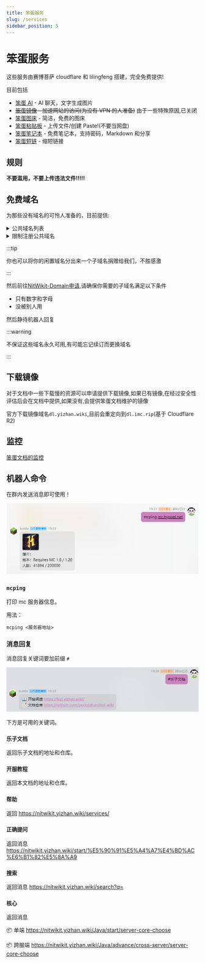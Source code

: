 ```yaml
---
title: 笨蛋服务
slug: /services
sidebar_position: 5
---
```


# 笨蛋服务

这些服务由赛博菩萨 cloudflare 和 lilingfeng 搭建，完全免费提供!

目前包括

- [笨蛋 AI](https://ai.yizhan.wiki) - AI 聊天，文字生成图片
- ~~[笨蛋镜像](https://mirror.yizhan.wiki) - 加速网站的访问(为没有 VPN 的人准备)~~ 由于一些特殊原因,已关闭
- [笨蛋图床](https://image.yizhan.wiki) - 简洁，免费的图床
- [笨蛋粘贴板](https://paste.yizhan.wiki) - 上传文件/创建 Paste!(不要当网盘)
- [笨蛋笔记本](https://notepad.yizhan.wiki) - 免费笔记本，支持密码，Markdown 和分享
- [笨蛋短链](https://url.yizhan.wiki) - 缩短链接

## 规则

**不要滥用，不要上传违法文件!!!!!**

## 免费域名

为那些没有域名的可怜人准备的，目前提供:

<details>
<summary>公共域名列表</summary>

- mcfun.us.kg
- nitwikit.us.kg
- yizhan.us.kg
- llf.myredirect.us
- mc.lookin.at
- mcfun.findhere.org
- mcfun.lookin.at
- nitwikit.myfw.us
- playmc.lookin.at
- playmc.myfw.us
- playmc.rr.nu
- yizhan.findhere.org
- yizhan.myfw.us
- yizhan.rr.nu
- int.linkpc.net
- mcpvp.com.mp
- playmc.cloud-ip.biz
- playmc.com.mp
- playmc.myredirect.us
- pvp.line.pm
- pvp.findhere.org
- mcpvp.rr.nu
- mc.isgre.at
- pvp.isgre.at
- xixi.isgre.at
- mcpvp.blogu.tc
- xixi.san.tc
- lilf.dev.tc

</details>

<details>
<summary>限制注册公共域名</summary>

- wsdj.in

需要群等级50级以上才可以注册

已开启 DNSSEC，允许为子域名开启CF保护，允许为子域名创建 NS 记录到别的DNS(支持 DnsPod)，子域名字符支持所有字符（前提是DNS支持）

</details>

:::tip

你也可以将你的闲置域名分出来一个子域名捐赠给我们，不胜感激

:::

然后前往[NitWikit-Domain申请](https://github.com/lilingfengdev/NitWikit-Domain/issues/new?assignees=&labels=request&projects=&template=request.yml&title=%5B%E7%94%B3%E8%AF%B7%5D%3A+),请确保你需要的子域名满足以下条件

- 只有数字和字母
- 没被别人用

然后静待机器人回复

:::warning

不保证这些域名永久可用,有可能忘记续订而更换域名

:::

## 下载镜像

对于文档中一些下载慢的资源可以申请提供下载镜像,如果已有镜像,在经过安全性评估后会在文档中提供,如果没有,会提供笨蛋文档维护的镜像

官方下载镜像域名`dl.yizhan.wiki`,目前会重定向到`dl.imc.rip`(基于 Cloudflare R2)

## 监控

[笨蛋文档的监控](https://status.yizhan.wiki/)

## 机器人命令

在群内发送消息即可使用！

![](_images/机器人命令/mcping.png)

### `mcping`

打印 mc 服务器信息。

用法：

```text
mcping <服务器地址>
```

### 消息回复

消息回复关键词要加前缀 `#`

![](_images/机器人命令/lezi_wiki.png)

下方是可用的关键词。

### `乐子文档`

返回乐子文档的地址和仓库。

### `开服教程`

返回本文档的地址和仓库。

### `帮助`

返回 https://nitwikit.yizhan.wiki/services/

### `正确提问`

返回消息 https://nitwikit.yizhan.wiki/start/%E5%90%91%E5%A4%A7%E4%BD%AC%E6%B1%82%E5%8A%A9

### `搜索`

返回消息 https://nitwikit.yizhan.wiki/search?q=

### `核心`

返回消息

📦 单端 https://nitwikit.yizhan.wiki/Java/start/server-core-choose

📦 跨服端 https://nitwikit.yizhan.wiki/Java/advance/cross-server/server-core-choose
